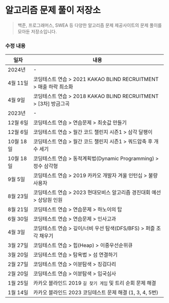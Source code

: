 # 알고리즘 문제 풀이 저장소

> 백준, 프로그래머스, SWEA 등 다양한 알고리즘 문제 제공사이트의 문제 풀이를 모아둔 저장소입니다.

### 수정 내용

| 일자      | 내용                                                         |
| --------- | ------------------------------------------------------------ |
| 2024년    | -                                                            |
| 4월 11일  | 코딩테스트 연습 > 2021 KAKAO BLIND RECRUITMENT > 매출 하락 최소화 |
| 4월 9일   | 코딩테스트 연습 > 2018 KAKAO BLIND RECRUITMENT > [3차] 방금그곡 |
| 2023년    | -                                                            |
| 12월 6일  | 코딩테스트 연습 > 연습문제 > 최솟값 만들기                   |
| 12월 6일  | 코딩테스트 연습 > 월간 코드 챌린지 시즌1 > 삼각 달팽이       |
| 10월 18일 | 코딩테스트 연습 > 월간 코드 챌린지 시즌1 > 쿼드압축 후 개수 세기 |
| 10월 18일 | 코딩테스트 연습 > 동적계획법(Dynamic Programming) > 정수 삼각형 |
| 9월 5일   | 코딩테스트 연습 > 2019 카카오 개발자 겨울 인턴십 > 불량 사용자 |
| 8월 23일  | 코딩테스트 연습 > 2023 현대모비스 알고리즘 경진대회 예선 > 상담원 인원 |
| 8월 21일  | 코딩테스트 연습 > 연습문제 > 하노이의 탑                     |
| 6월 30일  | 코딩테스트 연습 > 연습문제 > 인사고과                        |
| 4월 3일   | 코딩테스트 연습 > 깊이/너비 우선 탐색(DFS/BFS) > 퍼즐 조각 채우기 |
| 3월 27일  | 코딩테스트 연습 > 힙(Heap) > 이중우선순위큐                  |
| 3월 20일  | 코딩테스트 연습 > 탐욕법 > 섬 연결하기                       |
| 2월 27일  | 코딩테스트 연습 > 이분탐색 > 징검다리                        |
| 2월 20일  | 코딩테스트 연습 > 이분탐색 > 입국심사                        |
| 1월 25일  | 카카오 블라인드 2019 `길 찾기 게임` 및 트리 순회 문제 해결   |
| 1월 14일  | 카카오 블라인드 2023 코딩테스트 문제 해결 (1, 3, 4, 5번)     |
